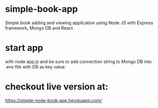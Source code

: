 # simple-book-app
Simple book adding and viewing application using Node JS with Express framework, Mongo DB and React.

# start app 
with node app.js and be sure to add connection string to Mongo DB into .env file with DB as key value.

# checkout live version at: 
https://simple-node-book-app.herokuapp.com/
